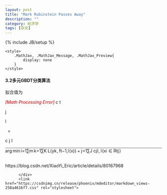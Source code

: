 ```yaml
---
layout: post
title: "Mark Rubinstein Passes Away"
description: ""
category: 经济学
tags: [杂文]
---
```

{% include JB/setup %}


<head><style>.login-box{position: fixed;display: none;left: 50%;top: 50%;z-index: 10000;-webkit-transform: translate(-50%, -50%);-ms-transform: translate(-50%, -50%);-o-transform: translate(-50%, -50%);-moz-transform: translate(-50%, -50%);transform: translate(-50%, -50%);background-color: #fff;}.login-mark{position: fixed;top: 0;left: 0;z-index: 9999;background-color: rgba(0, 0, 0, 0.5);width: 100%;height: 100%;display: none;}</style><script type="text/javascript" async="" src="https://pos.baidu.com/auto_dup?psi=e27f1ef24612cf6573a9512d142478a4&amp;di=0&amp;dri=0&amp;dis=0&amp;dai=0&amp;ps=0&amp;enu=encoding&amp;dcb=___baidu_union_callback_&amp;dtm=AUTO_JSONP&amp;dvi=0.0&amp;dci=-1&amp;dpt=none&amp;tsr=0&amp;tpr=1558320045690&amp;ti=%E6%9C%BA%E5%99%A8%E5%AD%A6%E4%B9%A0%E4%B9%8B%E6%A2%AF%E5%BA%A6%E6%8F%90%E5%8D%87%E5%86%B3%E7%AD%96%E6%A0%91(GBDT)%20-%20%E8%B0%93%E4%B9%8B%E5%B0%8F%E4%B8%80%20-%20CSDN%E5%8D%9A%E5%AE%A2&amp;ari=2&amp;dbv=2&amp;drs=1&amp;pcs=1903x900&amp;pss=1903x11529&amp;cfv=0&amp;cpl=5&amp;chi=1&amp;cce=true&amp;cec=UTF-8&amp;tlm=1558320045&amp;prot=2&amp;rw=900&amp;ltu=https%3A%2F%2Fblog.csdn.net%2FXiaoYi_Eric%2Farticle%2Fdetails%2F80167968&amp;ltr=https%3A%2F%2Fblog.csdn.net%2Fsb19931201%2Farticle%2Fdetails%2F52506157&amp;ecd=1&amp;uc=1920x1040&amp;pis=-1x-1&amp;sr=1920x1080&amp;tcn=1558320046&amp;dc=4"></script><script type="text/javascript" charset="utf-8" src="https://gsp0.baidu.com/yrwHcjSl0MgCo2Kml5_Y_D3/api/customsearch/apiaccept?sid=10742016945123576423&amp;v=2.0&amp;callback=csdn.afterBaiduSearchInit"></script><script type="text/javascript" async="" src="https://rabc1.iteye.com/pjnrue.js"></script><script src="https://www.googletagservices.com/activeview/js/current/osd.js?cb=%2Fr20100101"></script><script src="https://pagead2.googlesyndication.com/pub-config/r20160913/ca-pub-1076724771190722.js"></script>
    <meta charset="UTF-8">
    <link rel="canonical" href="https://blog.csdn.net/XiaoYi_Eric/article/details/80167968">
    <meta http-equiv="content-type" content="text/html; charset=utf-8">
    <meta name="renderer" content="webkit">
    <meta name="force-rendering" content="webkit">
    <meta http-equiv="X-UA-Compatible" content="IE=edge,chrome=1">
    <meta name="viewport" content="width=device-width, initial-scale=1.0, minimum-scale=1.0, maximum-scale=1.0, user-scalable=no">
    <meta name="apple-mobile-web-app-status-bar-style" content="black">
    <meta name="referrer" content="always">
    <meta http-equiv="Cache-Control" content="no-siteapp"><link rel="alternate" media="handheld" href="#">
    <meta name="shenma-site-verification" content="5a59773ab8077d4a62bf469ab966a63b_1497598848">



        

	<style>
        .MathJax, .MathJax_Message, .MathJax_Preview{
            display: none
        }
    </style>
	
	
<link rel="preload" href="https://adservice.google.com/adsid/integrator.js?domain=blog.csdn.net" as="script"><script type="text/javascript" src="https://adservice.google.com/adsid/integrator.js?domain=blog.csdn.net"></script><link rel="preload" href="https://pagead2.googlesyndication.com/pagead/js/r20190513/r20190131/show_ads_impl.js" as="script"><style type="text/css">.recommend-box ._4paradigm_box.T3 a .content-box{margin-left:0} .recommend-box ._4paradigm_box.T3 a .content-box h4{vertical-align:top}.recommend-box ._4paradigm_box.p4courset3_target {padding:0}.recommend-box ._4paradigm_box._paradigm_T_ads_render {padding:0} .recommend-box ._4paradigm_box._paradigm_T_ads_render a {width:100%;display:inline-block} ._4paradigm_box._paradigm_T_ads_render a:hover .text-truncate{color:#ca0c16}</style><script src="https://csdnimg.cn/static/api/js/share.js?v=89860594"></script><link rel="stylesheet" type="text/css" href="//csdnimg.cn/public/common/gotop/css/goTop.min.css?v20180912133540"><style type="text/css">pre{position: relative}pre:hover .hljs-button{display: block}.hljs-button{display: none;position: absolute;right: 4px;top: 4px;font-size: 12px;color: #4d4d4d;background-color: white;padding: 2px 8px;margin: 8px;border-radius: 4px;cursor: pointer; box-shadow: 0 2px 4px rgba(0,0,0,0.05), 0 2px 4px rgba(0,0,0,0.05);}.hljs-button:after{content: attr(data-title)}</style><style type="text/css">.hljs-ln{border-collapse:collapse}            .hljs-ln td{padding:0}            .hljs-ln-n{text-align: right;padding-right: 8px;}            .hljs-ln-n:before{content:attr(data-line-number)}</style><script charset="UTF-8" src="https://entry.baidu.com/rp/bwordcom?di=&amp;user=&amp;page_url=https%3A%2F%2Fblog.csdn.net%2FXiaoYi_Eric%2Farticle%2Fdetails%2F80167968&amp;logid=111&amp;title=%E6%9C%BA%E5%99%A8%E5%AD%A6%E4%B9%A0%E4%B9%8B%E6%A2%AF%E5%BA%A6%E6%8F%90%E5%8D%87%E5%86%B3%E7%AD%96%E6%A0%91(GBDT)%20-%20%E8%B0%93%E4%B9%8B%E5%B0%8F%E4%B8%80%20-%20CSDN%E5%8D%9A%E5%AE%A2&amp;jsonp=baidu_bw_1558320047224"></script><script type="text/javascript" src="https://g.csdnimg.cn/check-adb/1.0.4/check-adb.js"></script><script type="text/javascript" src="//csdnimg.cn/search/baidu_opensug-1.0.0.js"></script><link rel="stylesheet" type="text/css" href="https://g.csdnimg.cn/check-adb/1.0.4/css/check-adb.css"><script type="text/javascript" src="https://g.csdnimg.cn/lib/fuckadblock/3.2.1/fuckadblock.min.js"></script><style type="text/css"></style><style type="text/css"></style><style type="text/css"></style><style type="text/css"></style><style type="text/css"></style><style type="text/css"></style><style type="text/css"></style><style type="text/css"></style><style type="text/css"></style><style type="text/css"></style><style type="text/css"></style><style type="text/css">.MathJax_Hover_Frame {border-radius: .25em; -webkit-border-radius: .25em; -moz-border-radius: .25em; -khtml-border-radius: .25em; box-shadow: 0px 0px 15px #83A; -webkit-box-shadow: 0px 0px 15px #83A; -moz-box-shadow: 0px 0px 15px #83A; -khtml-box-shadow: 0px 0px 15px #83A; border: 1px solid #A6D ! important; display: inline-block; position: absolute}
.MathJax_Menu_Button .MathJax_Hover_Arrow {position: absolute; cursor: pointer; display: inline-block; border: 2px solid #AAA; border-radius: 4px; -webkit-border-radius: 4px; -moz-border-radius: 4px; -khtml-border-radius: 4px; font-family: 'Courier New',Courier; font-size: 9px; color: #F0F0F0}
.MathJax_Menu_Button .MathJax_Hover_Arrow span {display: block; background-color: #AAA; border: 1px solid; border-radius: 3px; line-height: 0; padding: 4px}
.MathJax_Hover_Arrow:hover {color: white!important; border: 2px solid #CCC!important}
.MathJax_Hover_Arrow:hover span {background-color: #CCC!important}
</style><style type="text/css">#MathJax_About {position: fixed; left: 50%; width: auto; text-align: center; border: 3px outset; padding: 1em 2em; background-color: #DDDDDD; color: black; cursor: default; font-family: message-box; font-size: 120%; font-style: normal; text-indent: 0; text-transform: none; line-height: normal; letter-spacing: normal; word-spacing: normal; word-wrap: normal; white-space: nowrap; float: none; z-index: 201; border-radius: 15px; -webkit-border-radius: 15px; -moz-border-radius: 15px; -khtml-border-radius: 15px; box-shadow: 0px 10px 20px #808080; -webkit-box-shadow: 0px 10px 20px #808080; -moz-box-shadow: 0px 10px 20px #808080; -khtml-box-shadow: 0px 10px 20px #808080; filter: progid:DXImageTransform.Microsoft.dropshadow(OffX=2, OffY=2, Color='gray', Positive='true')}
#MathJax_About.MathJax_MousePost {outline: none}
.MathJax_Menu {position: absolute; background-color: white; color: black; width: auto; padding: 2px; border: 1px solid #CCCCCC; margin: 0; cursor: default; font: menu; text-align: left; text-indent: 0; text-transform: none; line-height: normal; letter-spacing: normal; word-spacing: normal; word-wrap: normal; white-space: nowrap; float: none; z-index: 201; box-shadow: 0px 10px 20px #808080; -webkit-box-shadow: 0px 10px 20px #808080; -moz-box-shadow: 0px 10px 20px #808080; -khtml-box-shadow: 0px 10px 20px #808080; filter: progid:DXImageTransform.Microsoft.dropshadow(OffX=2, OffY=2, Color='gray', Positive='true')}
.MathJax_MenuItem {padding: 2px 2em; background: transparent}
.MathJax_MenuArrow {position: absolute; right: .5em; padding-top: .25em; color: #666666; font-size: .75em}
.MathJax_MenuActive .MathJax_MenuArrow {color: white}
.MathJax_MenuArrow.RTL {left: .5em; right: auto}
.MathJax_MenuCheck {position: absolute; left: .7em}
.MathJax_MenuCheck.RTL {right: .7em; left: auto}
.MathJax_MenuRadioCheck {position: absolute; left: 1em}
.MathJax_MenuRadioCheck.RTL {right: 1em; left: auto}
.MathJax_MenuLabel {padding: 2px 2em 4px 1.33em; font-style: italic}
.MathJax_MenuRule {border-top: 1px solid #CCCCCC; margin: 4px 1px 0px}
.MathJax_MenuDisabled {color: GrayText}
.MathJax_MenuActive {background-color: Highlight; color: HighlightText}
.MathJax_MenuDisabled:focus, .MathJax_MenuLabel:focus {background-color: #E8E8E8}
.MathJax_ContextMenu:focus {outline: none}
.MathJax_ContextMenu .MathJax_MenuItem:focus {outline: none}
#MathJax_AboutClose {top: .2em; right: .2em}
.MathJax_Menu .MathJax_MenuClose {top: -10px; left: -10px}
.MathJax_MenuClose {position: absolute; cursor: pointer; display: inline-block; border: 2px solid #AAA; border-radius: 18px; -webkit-border-radius: 18px; -moz-border-radius: 18px; -khtml-border-radius: 18px; font-family: 'Courier New',Courier; font-size: 24px; color: #F0F0F0}
.MathJax_MenuClose span {display: block; background-color: #AAA; border: 1.5px solid; border-radius: 18px; -webkit-border-radius: 18px; -moz-border-radius: 18px; -khtml-border-radius: 18px; line-height: 0; padding: 8px 0 6px}
.MathJax_MenuClose:hover {color: white!important; border: 2px solid #CCC!important}
.MathJax_MenuClose:hover span {background-color: #CCC!important}
.MathJax_MenuClose:hover:focus {outline: none}
</style><style type="text/css">.MathJax_Preview .MJXf-math {color: inherit!important}
</style><style type="text/css">.MJX_Assistive_MathML {position: absolute!important; top: 0; left: 0; clip: rect(1px, 1px, 1px, 1px); padding: 1px 0 0 0!important; border: 0!important; height: 1px!important; width: 1px!important; overflow: hidden!important; display: block!important; -webkit-touch-callout: none; -webkit-user-select: none; -khtml-user-select: none; -moz-user-select: none; -ms-user-select: none; user-select: none}
.MJX_Assistive_MathML.MJX_Assistive_MathML_Block {width: 100%!important}
</style><style type="text/css">#MathJax_Zoom {position: absolute; background-color: #F0F0F0; overflow: auto; display: block; z-index: 301; padding: .5em; border: 1px solid black; margin: 0; font-weight: normal; font-style: normal; text-align: left; text-indent: 0; text-transform: none; line-height: normal; letter-spacing: normal; word-spacing: normal; word-wrap: normal; white-space: nowrap; float: none; -webkit-box-sizing: content-box; -moz-box-sizing: content-box; box-sizing: content-box; box-shadow: 5px 5px 15px #AAAAAA; -webkit-box-shadow: 5px 5px 15px #AAAAAA; -moz-box-shadow: 5px 5px 15px #AAAAAA; -khtml-box-shadow: 5px 5px 15px #AAAAAA; filter: progid:DXImageTransform.Microsoft.dropshadow(OffX=2, OffY=2, Color='gray', Positive='true')}
#MathJax_ZoomOverlay {position: absolute; left: 0; top: 0; z-index: 300; display: inline-block; width: 100%; height: 100%; border: 0; padding: 0; margin: 0; background-color: white; opacity: 0; filter: alpha(opacity=0)}
#MathJax_ZoomFrame {position: relative; display: inline-block; height: 0; width: 0}
#MathJax_ZoomEventTrap {position: absolute; left: 0; top: 0; z-index: 302; display: inline-block; border: 0; padding: 0; margin: 0; background-color: white; opacity: 0; filter: alpha(opacity=0)}
</style><style type="text/css">.MathJax_Preview {color: #888}
#MathJax_Message {position: fixed; left: 1em; bottom: 1.5em; background-color: #E6E6E6; border: 1px solid #959595; margin: 0px; padding: 2px 8px; z-index: 102; color: black; font-size: 80%; width: auto; white-space: nowrap}
#MathJax_MSIE_Frame {position: absolute; top: 0; left: 0; width: 0px; z-index: 101; border: 0px; margin: 0px; padding: 0px}
.MathJax_Error {color: #CC0000; font-style: italic}
</style><link rel="stylesheet" href="//csdnimg.cn/static/api/css/share_style0_16.css?v=6aba13f0.css"><style type="text/css">.MJXp-script {font-size: .8em}
.MJXp-right {-webkit-transform-origin: right; -moz-transform-origin: right; -ms-transform-origin: right; -o-transform-origin: right; transform-origin: right}
.MJXp-bold {font-weight: bold}
.MJXp-italic {font-style: italic}
.MJXp-scr {font-family: MathJax_Script,'Times New Roman',Times,STIXGeneral,serif}
.MJXp-frak {font-family: MathJax_Fraktur,'Times New Roman',Times,STIXGeneral,serif}
.MJXp-sf {font-family: MathJax_SansSerif,'Times New Roman',Times,STIXGeneral,serif}
.MJXp-cal {font-family: MathJax_Caligraphic,'Times New Roman',Times,STIXGeneral,serif}
.MJXp-mono {font-family: MathJax_Typewriter,'Times New Roman',Times,STIXGeneral,serif}
.MJXp-largeop {font-size: 150%}
.MJXp-largeop.MJXp-int {vertical-align: -.2em}
.MJXp-math {display: inline-block; line-height: 1.2; text-indent: 0; font-family: 'Times New Roman',Times,STIXGeneral,serif; white-space: nowrap; border-collapse: collapse}
.MJXp-display {display: block; text-align: center; margin: 1em 0}
.MJXp-math span {display: inline-block}
.MJXp-box {display: block!important; text-align: center}
.MJXp-box:after {content: " "}
.MJXp-rule {display: block!important; margin-top: .1em}
.MJXp-char {display: block!important}
.MJXp-mo {margin: 0 .15em}
.MJXp-mfrac {margin: 0 .125em; vertical-align: .25em}
.MJXp-denom {display: inline-table!important; width: 100%}
.MJXp-denom > * {display: table-row!important}
.MJXp-surd {vertical-align: top}
.MJXp-surd > * {display: block!important}
.MJXp-script-box > *  {display: table!important; height: 50%}
.MJXp-script-box > * > * {display: table-cell!important; vertical-align: top}
.MJXp-script-box > *:last-child > * {vertical-align: bottom}
.MJXp-script-box > * > * > * {display: block!important}
.MJXp-mphantom {visibility: hidden}
.MJXp-munderover {display: inline-table!important}
.MJXp-over {display: inline-block!important; text-align: center}
.MJXp-over > * {display: block!important}
.MJXp-munderover > * {display: table-row!important}
.MJXp-mtable {vertical-align: .25em; margin: 0 .125em}
.MJXp-mtable > * {display: inline-table!important; vertical-align: middle}
.MJXp-mtr {display: table-row!important}
.MJXp-mtd {display: table-cell!important; text-align: center; padding: .5em 0 0 .5em}
.MJXp-mtr > .MJXp-mtd:first-child {padding-left: 0}
.MJXp-mtr:first-child > .MJXp-mtd {padding-top: 0}
.MJXp-mlabeledtr {display: table-row!important}
.MJXp-mlabeledtr > .MJXp-mtd:first-child {padding-left: 0}
.MJXp-mlabeledtr:first-child > .MJXp-mtd {padding-top: 0}
.MJXp-merror {background-color: #FFFF88; color: #CC0000; border: 1px solid #CC0000; padding: 1px 3px; font-style: normal; font-size: 90%}
.MJXp-scale0 {-webkit-transform: scaleX(.0); -moz-transform: scaleX(.0); -ms-transform: scaleX(.0); -o-transform: scaleX(.0); transform: scaleX(.0)}
.MJXp-scale1 {-webkit-transform: scaleX(.1); -moz-transform: scaleX(.1); -ms-transform: scaleX(.1); -o-transform: scaleX(.1); transform: scaleX(.1)}
.MJXp-scale2 {-webkit-transform: scaleX(.2); -moz-transform: scaleX(.2); -ms-transform: scaleX(.2); -o-transform: scaleX(.2); transform: scaleX(.2)}
.MJXp-scale3 {-webkit-transform: scaleX(.3); -moz-transform: scaleX(.3); -ms-transform: scaleX(.3); -o-transform: scaleX(.3); transform: scaleX(.3)}
.MJXp-scale4 {-webkit-transform: scaleX(.4); -moz-transform: scaleX(.4); -ms-transform: scaleX(.4); -o-transform: scaleX(.4); transform: scaleX(.4)}
.MJXp-scale5 {-webkit-transform: scaleX(.5); -moz-transform: scaleX(.5); -ms-transform: scaleX(.5); -o-transform: scaleX(.5); transform: scaleX(.5)}
.MJXp-scale6 {-webkit-transform: scaleX(.6); -moz-transform: scaleX(.6); -ms-transform: scaleX(.6); -o-transform: scaleX(.6); transform: scaleX(.6)}
.MJXp-scale7 {-webkit-transform: scaleX(.7); -moz-transform: scaleX(.7); -ms-transform: scaleX(.7); -o-transform: scaleX(.7); transform: scaleX(.7)}
.MJXp-scale8 {-webkit-transform: scaleX(.8); -moz-transform: scaleX(.8); -ms-transform: scaleX(.8); -o-transform: scaleX(.8); transform: scaleX(.8)}
.MJXp-scale9 {-webkit-transform: scaleX(.9); -moz-transform: scaleX(.9); -ms-transform: scaleX(.9); -o-transform: scaleX(.9); transform: scaleX(.9)}
.MathJax_PHTML .noError {vertical-align: ; font-size: 90%; text-align: left; color: black; padding: 1px 3px; border: 1px solid}
</style><style type="text/css">.MathJax_Display {text-align: center; margin: 1em 0em; position: relative; display: block!important; text-indent: 0; max-width: none; max-height: none; min-width: 0; min-height: 0; width: 100%}
.MathJax .merror {background-color: #FFFF88; color: #CC0000; border: 1px solid #CC0000; padding: 1px 3px; font-style: normal; font-size: 90%}
.MathJax .MJX-monospace {font-family: monospace}
.MathJax .MJX-sans-serif {font-family: sans-serif}
#MathJax_Tooltip {background-color: InfoBackground; color: InfoText; border: 1px solid black; box-shadow: 2px 2px 5px #AAAAAA; -webkit-box-shadow: 2px 2px 5px #AAAAAA; -moz-box-shadow: 2px 2px 5px #AAAAAA; -khtml-box-shadow: 2px 2px 5px #AAAAAA; filter: progid:DXImageTransform.Microsoft.dropshadow(OffX=2, OffY=2, Color='gray', Positive='true'); padding: 3px 4px; z-index: 401; position: absolute; left: 0; top: 0; width: auto; height: auto; display: none}
.MathJax {display: inline; font-style: normal; font-weight: normal; line-height: normal; font-size: 100%; font-size-adjust: none; text-indent: 0; text-align: left; text-transform: none; letter-spacing: normal; word-spacing: normal; word-wrap: normal; white-space: nowrap; float: none; direction: ltr; max-width: none; max-height: none; min-width: 0; min-height: 0; border: 0; padding: 0; margin: 0}
.MathJax:focus, body :focus .MathJax {display: inline-table}
.MathJax.MathJax_FullWidth {text-align: center; display: table-cell!important; width: 10000em!important}
.MathJax img, .MathJax nobr, .MathJax a {border: 0; padding: 0; margin: 0; max-width: none; max-height: none; min-width: 0; min-height: 0; vertical-align: 0; line-height: normal; text-decoration: none}
img.MathJax_strut {border: 0!important; padding: 0!important; margin: 0!important; vertical-align: 0!important}
.MathJax span {display: inline; position: static; border: 0; padding: 0; margin: 0; vertical-align: 0; line-height: normal; text-decoration: none}
.MathJax nobr {white-space: nowrap!important}
.MathJax img {display: inline!important; float: none!important}
.MathJax * {transition: none; -webkit-transition: none; -moz-transition: none; -ms-transition: none; -o-transition: none}
.MathJax_Processing {visibility: hidden; position: fixed; width: 0; height: 0; overflow: hidden}
.MathJax_Processed {display: none!important}
.MathJax_ExBox {display: block!important; overflow: hidden; width: 1px; height: 60ex; min-height: 0; max-height: none}
.MathJax .MathJax_EmBox {display: block!important; overflow: hidden; width: 1px; height: 60em; min-height: 0; max-height: none}
.MathJax_LineBox {display: table!important}
.MathJax_LineBox span {display: table-cell!important; width: 10000em!important; min-width: 0; max-width: none; padding: 0; border: 0; margin: 0}
.MathJax .MathJax_HitBox {cursor: text; background: white; opacity: 0; filter: alpha(opacity=0)}
.MathJax .MathJax_HitBox * {filter: none; opacity: 1; background: transparent}
#MathJax_Tooltip * {filter: none; opacity: 1; background: transparent}
@font-face {font-family: MathJax_Main; src: url('https://csdnimg.cn/release/blog_mathjax/fonts/HTML-CSS/TeX/woff/MathJax_Main-Regular.woff?V=2.7.2') format('woff'), url('https://csdnimg.cn/release/blog_mathjax/fonts/HTML-CSS/TeX/otf/MathJax_Main-Regular.otf?V=2.7.2') format('opentype')}
@font-face {font-family: MathJax_Main-bold; src: url('https://csdnimg.cn/release/blog_mathjax/fonts/HTML-CSS/TeX/woff/MathJax_Main-Bold.woff?V=2.7.2') format('woff'), url('https://csdnimg.cn/release/blog_mathjax/fonts/HTML-CSS/TeX/otf/MathJax_Main-Bold.otf?V=2.7.2') format('opentype')}
@font-face {font-family: MathJax_Main-italic; src: url('https://csdnimg.cn/release/blog_mathjax/fonts/HTML-CSS/TeX/woff/MathJax_Main-Italic.woff?V=2.7.2') format('woff'), url('https://csdnimg.cn/release/blog_mathjax/fonts/HTML-CSS/TeX/otf/MathJax_Main-Italic.otf?V=2.7.2') format('opentype')}
@font-face {font-family: MathJax_Math-italic; src: url('https://csdnimg.cn/release/blog_mathjax/fonts/HTML-CSS/TeX/woff/MathJax_Math-Italic.woff?V=2.7.2') format('woff'), url('https://csdnimg.cn/release/blog_mathjax/fonts/HTML-CSS/TeX/otf/MathJax_Math-Italic.otf?V=2.7.2') format('opentype')}
@font-face {font-family: MathJax_Caligraphic; src: url('https://csdnimg.cn/release/blog_mathjax/fonts/HTML-CSS/TeX/woff/MathJax_Caligraphic-Regular.woff?V=2.7.2') format('woff'), url('https://csdnimg.cn/release/blog_mathjax/fonts/HTML-CSS/TeX/otf/MathJax_Caligraphic-Regular.otf?V=2.7.2') format('opentype')}
@font-face {font-family: MathJax_Size1; src: url('https://csdnimg.cn/release/blog_mathjax/fonts/HTML-CSS/TeX/woff/MathJax_Size1-Regular.woff?V=2.7.2') format('woff'), url('https://csdnimg.cn/release/blog_mathjax/fonts/HTML-CSS/TeX/otf/MathJax_Size1-Regular.otf?V=2.7.2') format('opentype')}
@font-face {font-family: MathJax_Size2; src: url('https://csdnimg.cn/release/blog_mathjax/fonts/HTML-CSS/TeX/woff/MathJax_Size2-Regular.woff?V=2.7.2') format('woff'), url('https://csdnimg.cn/release/blog_mathjax/fonts/HTML-CSS/TeX/otf/MathJax_Size2-Regular.otf?V=2.7.2') format('opentype')}
@font-face {font-family: MathJax_Size3; src: url('https://csdnimg.cn/release/blog_mathjax/fonts/HTML-CSS/TeX/woff/MathJax_Size3-Regular.woff?V=2.7.2') format('woff'), url('https://csdnimg.cn/release/blog_mathjax/fonts/HTML-CSS/TeX/otf/MathJax_Size3-Regular.otf?V=2.7.2') format('opentype')}
@font-face {font-family: MathJax_Size4; src: url('https://csdnimg.cn/release/blog_mathjax/fonts/HTML-CSS/TeX/woff/MathJax_Size4-Regular.woff?V=2.7.2') format('woff'), url('https://csdnimg.cn/release/blog_mathjax/fonts/HTML-CSS/TeX/otf/MathJax_Size4-Regular.otf?V=2.7.2') format('opentype')}
.MathJax .noError {vertical-align: ; font-size: 90%; text-align: left; color: black; padding: 1px 3px; border: 1px solid}
</style></head>




























<div id="BAIDU_DUP_fp_wrapper" style="position: absolute; left: -1px; bottom: -1px; z-index: 0; width: 0px; height: 0px; overflow: hidden; visibility: hidden; display: none;"><iframe id="BAIDU_DUP_fp_iframe" src="https://pos.baidu.com/wh/o.htm?ltr=" style="width: 0px; height: 0px; visibility: hidden; display: none;"></iframe></div>
<div style="visibility: hidden; overflow: hidden; position: absolute; top: 0px; height: 1px; width: auto; padding: 0px; border: 0px; margin: 0px; text-align: left; text-indent: 0px; text-transform: none; line-height: normal; letter-spacing: normal; word-spacing: normal;"><div id="MathJax_Hidden"></div></div>

<div id="MathJax_Message" style="display: none;"></div>



<article class="baidu_pl">
<div id="article_content" class="article_content clearfix csdn-tracking-statistics" data-pid="blog" data-mod="popu_307" data-dsm="post">


<h4><a id="32GBDT_119" target="_blank"></a>3.2多元GBDT分类算法</h4>

拟合值为<br>

<span class="katex--display">
<span class="katex-display">
<span class="katex">
<span class="katex-mathml">
<span class="MathJax_Preview" style="color: inherit; display: none;">
</span>

<span class="MathJax_Error" id="MathJax-Element-48-Frame" tabindex="0" data-mathml="<math xmlns=&quot;http://www.w3.org/1998/Math/MathML&quot;><semantics><mrow><msub><mi>c</mi><mrow><mi>t</mi><mi>j</mi><mi>l</mi></mrow></msub><mo>=</mo><munder><mo><munder><mrow><mi>arg</mi><mo>&amp;#x2061;</mo><mi>min</mi><mo>&amp;#x2061;</mo></mrow><mo stretchy=&quot;true&quot;>&amp;#x23B5;</mo></munder></mo><mrow><mi>c</mi><mi>j</mi><mi>l</mi></mrow></munder><munderover><mo>&amp;#x2211;</mo><mrow><mi>i</mi><mo>=</mo><mn>1</mn></mrow><mi>m</mi></munderover><munderover><mo>&amp;#x2211;</mo><mrow><mi>k</mi><mo>=</mo><mn>1</mn></mrow><mi>K</mi></munderover><mi>L</mi><mo>(</mo><msub><mi>y</mi><mi>k</mi></msub><mo separator=&quot;true&quot;>,</mo><msub><mi>f</mi><mrow><mi>t</mi><mo>&amp;#x2212;</mo><mn>1</mn><mo separator=&quot;true&quot;>,</mo><mi>l</mi></mrow></msub><mo>(</mo><mi>x</mi><mo>)</mo><mo>)</mo><mo>+</mo><munderover><mo>&amp;#x2211;</mo><mrow><mi>j</mi><mo>=</mo><mn>1</mn></mrow><mi>J</mi></munderover><msub><mi>c</mi><mrow><mi>j</mi><mi>l</mi></mrow></msub><mo separator=&quot;true&quot;>,</mo><mi>I</mi><mo>(</mo><msub><mi>x</mi><mi>i</mi></msub><mo>&amp;#x2208;</mo><msub><mi>R</mi><mrow><mi>t</mi><mi>j</mi></mrow></msub><mo>)</mo></mrow><annotation encoding=&quot;application/x-tex&quot;>      c_{tj}=\underset{c}{\underbrace{\arg\min}} \sum_{i=1}^{m} \sum_{k=1}^{K}L(y_k,f_{t-1,l}(x))+\sum _{j=1}^{J}c_{jl},I(x_i\in R_{tj})</annotation></semantics></math>" role="presentation" style="position: relative;">
<span aria-hidden="true">[Math Processing Error]
</span>



</span>







</span>


<span class="katex-html" aria-hidden="true">
<span class="base">
<span class="strut" style="height: 0.716668em; vertical-align: -0.286108em;">
</span>

<span class="mord">
<span class="mord mathit">c</span>
<span class="msupsub">
<span class="vlist-t vlist-t2">
<span class="vlist-r">
<span class="vlist" style="height: 0.336108em;">
<span class="" style="top: -2.55em; margin-left: 0em; margin-right: 0.05em;">
<span class="pstrut" style="height: 2.7em;"></span>
<span class="sizing reset-size6 size3 mtight">
<span class="mord mtight">
<span class="mord mathit mtight">t</span>

<span class="mord mathit mtight" style="margin-right: 0.05724em;">j</span>

<span class="mord mathit mtight" style="margin-right: 0.01968em;">l</span></span></span></span></span>


<span class="vlist-s">​</span></span><span class="vlist-r"><span class="vlist" style="height: 0.286108em;"><span class=""></span></span></span></span></span></span><span class="mspace" style="margin-right: 0.277778em;">
</span>
<span class="mrel">=</span>
<span class="mspace" style="margin-right: 0.277778em;"></span></span>

<span class="base"><span class="strut" style="height: 3.55899em; vertical-align: -1.73066em;"></span><span class="mord"><span class="mop op-limits"><span class="vlist-t vlist-t2"><span class="vlist-r"><span class="vlist" style="height: 0.66786em;">
<span class="" style="top: -1.20545em; margin-left: 0em;">
<span class="pstrut" style="height: 2.7em;"></span>
<span class="sizing reset-size6 size3 mtight">
<span class="mord mtight">
<span class="mord mathit mtight">c</span>
<span class="mord mathit mtight" style="margin-right: 0.05724em;">j</span>
<span class="mord mathit mtight" style="margin-right: 0.01968em;">l</span></span></span></span>

<span class="" style="top: -2.7em;"><span class="pstrut" style="height: 2.7em;"></span><span class=""><span class="mop"><span class="mord munder"><span class="vlist-t vlist-t2"><span class="vlist-r"><span class="vlist" style="height: 0.66786em;"><span class="svg-align" style="top: -1.82542em;"><span class="pstrut" style="height: 2.66786em;"></span><span class="stretchy" style="height: 0.548em; min-width: 1.6em;"><span class="brace-left" style="height: 0.548em;"><svg width="400em" height="0.548em" viewBox="0 0 400000 548" preserveAspectRatio="xMinYMin slice"><path d="M0 6l6-6h17c12.688 0 19.313.3 20 1 4 4 7.313 8.3 10 13
 35.313 51.3 80.813 93.8 136.5 127.5 55.688 33.7 117.188 55.8 184.5 66.5.688
 0 2 .3 4 1 18.688 2.7 76 4.3 172 5h399450v120H429l-6-1c-124.688-8-235-61.7
-331-161C60.687 138.7 32.312 99.3 7 54L0 41V6z"></path></svg></span><span class="brace-center" style="height: 0.548em;"><svg width="400em" height="0.548em" viewBox="0 0 400000 548" preserveAspectRatio="xMidYMin slice"><path d="M199572 214
c100.7 8.3 195.3 44 280 108 55.3 42 101.7 93 139 153l9 14c2.7-4 5.7-8.7 9-14
 53.3-86.7 123.7-153 211-199 66.7-36 137.3-56.3 212-62h199568v120H200432c-178.3
 11.7-311.7 78.3-403 201-6 8-9.7 12-11 12-.7.7-6.7 1-18 1s-17.3-.3-18-1c-1.3 0
-5-4-11-12-44.7-59.3-101.3-106.3-170-141s-145.3-54.3-229-60H0V214z"></path></svg></span><span class="brace-right" style="height: 0.548em;"><svg width="400em" height="0.548em" viewBox="0 0 400000 548" preserveAspectRatio="xMaxYMin slice"><path d="M399994 0l6 6v35l-6 11c-56 104-135.3 181.3-238 232-57.3
 28.7-117 45-179 50H-300V214h399897c43.3-7 81-15 113-26 100.7-33 179.7-91 237
-174 2.7-5 6-9 10-13 .7-1 7.3-1 20-1h17z"></path></svg></span></span></span><span class="" style="top: -2.66786em;"><span class="pstrut" style="height: 2.66786em;"></span><span class="mord"><span class="mop">ar<span style="margin-right: 0.01389em;">g</span></span><span class="mspace" style="margin-right: 0.166667em;"></span><span class="mop">min</span></span></span></span><span class="vlist-s">​</span></span><span class="vlist-r"><span class="vlist" style="height: 0.84244em;"><span class=""></span></span></span></span></span></span></span></span></span><span class="vlist-s">​</span></span><span class="vlist-r"><span class="vlist" style="height: 1.73066em;"><span class=""></span></span></span></span></span></span><span class="mspace" style="margin-right: 0.166667em;"></span><span class="mop op-limits"><span class="vlist-t vlist-t2"><span class="vlist-r"><span class="vlist" style="height: 1.6514em;"><span class="" style="top: -1.87233em; margin-left: 0em;"><span class="pstrut" style="height: 3.05em;"></span><span class="sizing reset-size6 size3 mtight"><span class="mord mtight"><span class="mord mathit mtight">i</span><span class="mrel mtight">=</span><span class="mord mtight">1</span></span></span></span><span class="" style="top: -3.05001em;"><span class="pstrut" style="height: 3.05em;"></span><span class=""><span class="mop op-symbol large-op">∑</span></span></span><span class="" style="top: -4.30001em; margin-left: 0em;"><span class="pstrut" style="height: 3.05em;"></span><span class="sizing reset-size6 size3 mtight"><span class="mord mtight"><span class="mord mathit mtight">m</span></span></span></span></span><span class="vlist-s">​</span></span><span class="vlist-r"><span class="vlist" style="height: 1.27767em;"><span class=""></span></span></span></span></span><span class="mspace" style="margin-right: 0.166667em;"></span><span class="mop op-limits"><span class="vlist-t vlist-t2"><span class="vlist-r"><span class="vlist" style="height: 1.82834em;"><span class="" style="top: -1.84789em; margin-left: 0em;"><span class="pstrut" style="height: 3.05em;"></span><span class="sizing reset-size6 size3 mtight"><span class="mord mtight"><span class="mord mathit mtight" style="margin-right: 0.03148em;">k</span><span class="mrel mtight">=</span><span class="mord mtight">1</span></span></span></span><span class="" style="top: -3.05em;"><span class="pstrut" style="height: 3.05em;"></span><span class=""><span class="mop op-symbol large-op">∑</span></span></span><span class="" style="top: -4.3em; margin-left: 0em;"><span class="pstrut" style="height: 3.05em;"></span><span class="sizing reset-size6 size3 mtight"><span class="mord mtight"><span class="mord mathit mtight" style="margin-right: 0.07153em;">K</span></span></span></span></span><span class="vlist-s">​</span></span><span class="vlist-r"><span class="vlist" style="height: 1.30211em;"><span class=""></span></span></span></span></span><span class="mspace" style="margin-right: 0.166667em;"></span><span class="mord mathit">L</span><span class="mopen">(</span><span class="mord"><span class="mord mathit" style="margin-right: 0.03588em;">y</span><span class="msupsub"><span class="vlist-t vlist-t2"><span class="vlist-r"><span class="vlist" style="height: 0.336108em;"><span class="" style="top: -2.55em; margin-left: -0.03588em; margin-right: 0.05em;"><span class="pstrut" style="height: 2.7em;"></span><span class="sizing reset-size6 size3 mtight"><span class="mord mathit mtight" style="margin-right: 0.03148em;">k</span></span></span></span><span class="vlist-s">​</span></span><span class="vlist-r"><span class="vlist" style="height: 0.15em;"><span class=""></span></span></span></span></span></span><span class="mpunct">,</span><span class="mspace" style="margin-right: 0.166667em;"></span><span class="mord"><span class="mord mathit" style="margin-right: 0.10764em;">f</span><span class="msupsub"><span class="vlist-t vlist-t2"><span class="vlist-r"><span class="vlist" style="height: 0.336108em;"><span class="" style="top: -2.55em; margin-left: -0.10764em; margin-right: 0.05em;"><span class="pstrut" style="height: 2.7em;"></span><span class="sizing reset-size6 size3 mtight"><span class="mord mtight"><span class="mord mathit mtight">t</span><span class="mbin mtight">−</span><span class="mord mtight">1</span><span class="mpunct mtight">,</span><span class="mord mathit mtight" style="margin-right: 0.01968em;">l</span></span></span></span></span><span class="vlist-s">​</span></span><span class="vlist-r"><span class="vlist" style="height: 0.286108em;"><span class=""></span></span></span></span></span></span><span class="mopen">(</span><span class="mord mathit">x</span><span class="mclose">)</span><span class="mclose">)</span><span class="mspace" style="margin-right: 0.222222em;"></span><span class="mbin">+</span><span class="mspace" style="margin-right: 0.222222em;"></span></span><span class="base"><span class="strut" style="height: 3.24211em; vertical-align: -1.41378em;"></span><span class="mop op-limits"><span class="vlist-t vlist-t2"><span class="vlist-r"><span class="vlist" style="height: 1.82834em;"><span class="" style="top: -1.87233em; margin-left: 0em;"><span class="pstrut" style="height: 3.05em;"></span><span class="sizing reset-size6 size3 mtight"><span class="mord mtight"><span class="mord mathit mtight" style="margin-right: 0.05724em;">j</span><span class="mrel mtight">=</span><span class="mord mtight">1</span></span></span></span><span class="" style="top: -3.05001em;"><span class="pstrut" style="height: 3.05em;"></span><span class=""><span class="mop op-symbol large-op">∑</span></span></span><span class="" style="top: -4.30001em; margin-left: 0em;"><span class="pstrut" style="height: 3.05em;"></span><span class="sizing reset-size6 size3 mtight"><span class="mord mtight"><span class="mord mathit mtight" style="margin-right: 0.09618em;">J</span></span></span></span></span><span class="vlist-s">​</span></span><span class="vlist-r"><span class="vlist" style="height: 1.41378em;"><span class=""></span></span></span></span></span><span class="mspace" style="margin-right: 0.166667em;"></span><span class="mord"><span class="mord mathit">c</span><span class="msupsub"><span class="vlist-t vlist-t2"><span class="vlist-r"><span class="vlist" style="height: 0.336108em;"><span class="" style="top: -2.55em; margin-left: 0em; margin-right: 0.05em;"><span class="pstrut" style="height: 2.7em;"></span><span class="sizing reset-size6 size3 mtight"><span class="mord mtight"><span class="mord mathit mtight" style="margin-right: 0.05724em;">j</span><span class="mord mathit mtight" style="margin-right: 0.01968em;">l</span></span></span></span></span><span class="vlist-s">​</span></span><span class="vlist-r"><span class="vlist" style="height: 0.286108em;"><span class=""></span></span></span></span></span></span><span class="mpunct">,</span><span class="mspace" style="margin-right: 0.166667em;"></span><span class="mord mathit" style="margin-right: 0.07847em;">I</span><span class="mopen">(</span><span class="mord"><span class="mord mathit">x</span><span class="msupsub"><span class="vlist-t vlist-t2"><span class="vlist-r"><span class="vlist" style="height: 0.311664em;"><span class="" style="top: -2.55em; margin-left: 0em; margin-right: 0.05em;"><span class="pstrut" style="height: 2.7em;"></span><span class="sizing reset-size6 size3 mtight"><span class="mord mathit mtight">i</span></span></span></span><span class="vlist-s">​</span></span><span class="vlist-r"><span class="vlist" style="height: 0.15em;"><span class=""></span></span></span></span></span></span><span class="mspace" style="margin-right: 0.277778em;"></span><span class="mrel">∈</span><span class="mspace" style="margin-right: 0.277778em;"></span></span><span class="base"><span class="strut" style="height: 1.03611em; vertical-align: -0.286108em;"></span><span class="mord"><span class="mord mathit" style="margin-right: 0.00773em;">R</span><span class="msupsub"><span class="vlist-t vlist-t2"><span class="vlist-r"><span class="vlist" style="height: 0.311664em;"><span class="" style="top: -2.55em; margin-left: -0.00773em; margin-right: 0.05em;"><span class="pstrut" style="height: 2.7em;"></span><span class="sizing reset-size6 size3 mtight"><span class="mord mtight"><span class="mord mathit mtight">t</span><span class="mord mathit mtight" style="margin-right: 0.05724em;">j</span></span></span></span></span><span class="vlist-s">​</span></span><span class="vlist-r"><span class="vlist" style="height: 0.286108em;"><span class=""></span></span></span></span></span></span><span class="mclose">)</span></span></span></span></span></span>


<br>
https://blog.csdn.net/XiaoYi_Eric/article/details/80167968<br>



          </div>
          <link href="https://csdnimg.cn/release/phoenix/mdeditor/markdown_views-258a4616f7.css" rel="stylesheet">

  </article>